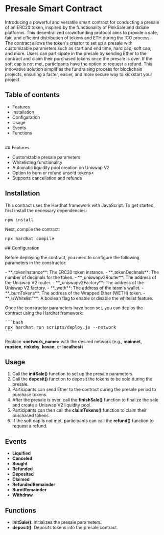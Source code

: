 
# Presale Smart Contract

<p>
Introducing a powerful and versatile smart contract for conducting a presale of an ERC20 token, inspired by the functionality of PinkSale and dxSale platforms. This decentralized crowdfunding protocol aims to provide a safe, fair, and efficient distribution of tokens and ETH during the ICO process. The contract allows the token's creator to set up a presale with customizable parameters such as start and end time, hard cap, soft cap, and more. Users can participate in the presale by sending Ether to the contract and claim their purchased tokens once the presale is over. If the soft cap is not met, participants have the option to request a refund. This innovative solution simplifies the fundraising process for blockchain projects, ensuring a faster, easier, and more secure way to kickstart your project.
</p>

## Table of contents
- Features
- Installation
- Configuration
- Usage
- Events
- Functions
<br>
## Features

- Customizable presale parameters
- Whitelisting functionality
- Automatic liquidity pool creation on Uniswap V2
- Option to burn or refund unsold tokens<
- Supports cancellation and refunds


## Installation
<p>This contract uses the Hardhat framework with JavaScript. To get started, first install the necessary dependencies:</p>
<pre>
npm install
</pre>
<p>Next, compile the contract:</p>
<pre>
npx hardhat compile
</pre>
## Configuration
<p>Before deploying the contract, you need to configure the following parameters in the constructor:</p>
- **_tokenInstance**: The ERC20 token instance.
- **_tokenDecimals**: The number of decimals for the token.
- **_uniswapv2Router**: The address of the Uniswap V2 router.
- **_uniswapv2Factory**: The address of the Uniswap V2 factory.
- **_weth**: The address of the team's wallet.
- **_burnTokens**: The address of the Wrapped Ether (WETH) token.
- **_isWhitelist"**: A boolean flag to enable or disable the whitelist feature.

Once the constructor parameters have been set, you can deploy the contract using the Hardhat framework:

<pre>
```bash
npx hardhat run scripts/deploy.js --network <network_name>
```
</pre>
Replace **<network_name>** with the desired network (e.g., **mainnet**, **ropsten**, **rinkeby**, **kovan**, or **localhost**)

## Usage
1. Call the **initSale()** function to set up the presale parameters.<br>
2. Call the **deposit()** function to deposit the tokens to be sold during the presale.<br>
3. Participants can send Ether to the contract during the presale period to purchase tokens.<br>
4. After the presale is over, call the **finishSale()** function to finalize the sale and create a Uniswap V2 liquidity pool.<br>
5. Participants can then call the **claimTokens()** function to claim their purchased tokens.<br>
6. If the soft cap is not met, participants can call the **refund()** function to request a refund.<br>

## Events
- **Liquified**
- **Canceled**
- **Bought**
- **Refunded**
- **Deposited**
- **Claimed**
- **RefundedRemainder**
- **BurntRemainder**
- **Withdraw**

## Functions
- **initSale()**: Initializes the presale parameters.
- **deposit()**: Deposits tokens into the presale contract.

